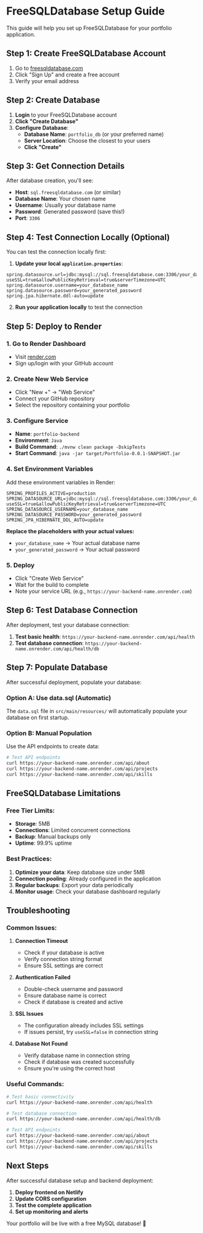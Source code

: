 # FreeSQLDatabase Setup Guide

This guide will help you set up FreeSQLDatabase for your portfolio application.

## Step 1: Create FreeSQLDatabase Account

1. Go to [freesqldatabase.com](https://freesqldatabase.com)
2. Click "Sign Up" and create a free account
3. Verify your email address

## Step 2: Create Database

1. **Login** to your FreeSQLDatabase account
2. **Click "Create Database"**
3. **Configure Database**:
   - **Database Name**: `portfolio_db` (or your preferred name)
   - **Server Location**: Choose the closest to your users
   - **Click "Create"**

## Step 3: Get Connection Details

After database creation, you'll see:
- **Host**: `sql.freesqldatabase.com` (or similar)
- **Database Name**: Your chosen name
- **Username**: Usually your database name
- **Password**: Generated password (save this!)
- **Port**: `3306`

## Step 4: Test Connection Locally (Optional)

You can test the connection locally first:

1. **Update your local `application.properties`**:
```properties
spring.datasource.url=jdbc:mysql://sql.freesqldatabase.com:3306/your_database_name?useSSL=true&allowPublicKeyRetrieval=true&serverTimezone=UTC
spring.datasource.username=your_database_name
spring.datasource.password=your_generated_password
spring.jpa.hibernate.ddl-auto=update
```

2. **Run your application locally** to test the connection

## Step 5: Deploy to Render

### 1. Go to Render Dashboard
- Visit [render.com](https://render.com)
- Sign up/login with your GitHub account

### 2. Create New Web Service
- Click "New +" → "Web Service"
- Connect your GitHub repository
- Select the repository containing your portfolio

### 3. Configure Service
- **Name**: `portfolio-backend`
- **Environment**: `Java`
- **Build Command**: `./mvnw clean package -DskipTests`
- **Start Command**: `java -jar target/Portfolio-0.0.1-SNAPSHOT.jar`

### 4. Set Environment Variables
Add these environment variables in Render:

```
SPRING_PROFILES_ACTIVE=production
SPRING_DATASOURCE_URL=jdbc:mysql://sql.freesqldatabase.com:3306/your_database_name?useSSL=true&allowPublicKeyRetrieval=true&serverTimezone=UTC
SPRING_DATASOURCE_USERNAME=your_database_name
SPRING_DATASOURCE_PASSWORD=your_generated_password
SPRING_JPA_HIBERNATE_DDL_AUTO=update
```

**Replace the placeholders with your actual values:**
- `your_database_name` → Your actual database name
- `your_generated_password` → Your actual password

### 5. Deploy
- Click "Create Web Service"
- Wait for the build to complete
- Note your service URL (e.g., `https://your-backend-name.onrender.com`)

## Step 6: Test Database Connection

After deployment, test your database connection:

1. **Test basic health**: `https://your-backend-name.onrender.com/api/health`
2. **Test database connection**: `https://your-backend-name.onrender.com/api/health/db`

## Step 7: Populate Database

After successful deployment, populate your database:

### Option A: Use data.sql (Automatic)
The `data.sql` file in `src/main/resources/` will automatically populate your database on first startup.

### Option B: Manual Population
Use the API endpoints to create data:

```bash
# Test API endpoints
curl https://your-backend-name.onrender.com/api/about
curl https://your-backend-name.onrender.com/api/projects
curl https://your-backend-name.onrender.com/api/skills
```

## FreeSQLDatabase Limitations

### Free Tier Limits:
- **Storage**: 5MB
- **Connections**: Limited concurrent connections
- **Backup**: Manual backups only
- **Uptime**: 99.9% uptime

### Best Practices:
1. **Optimize your data**: Keep database size under 5MB
2. **Connection pooling**: Already configured in the application
3. **Regular backups**: Export your data periodically
4. **Monitor usage**: Check your database dashboard regularly

## Troubleshooting

### Common Issues:

1. **Connection Timeout**
   - Check if your database is active
   - Verify connection string format
   - Ensure SSL settings are correct

2. **Authentication Failed**
   - Double-check username and password
   - Ensure database name is correct
   - Check if database is created and active

3. **SSL Issues**
   - The configuration already includes SSL settings
   - If issues persist, try `useSSL=false` in connection string

4. **Database Not Found**
   - Verify database name in connection string
   - Check if database was created successfully
   - Ensure you're using the correct host

### Useful Commands:

```bash
# Test basic connectivity
curl https://your-backend-name.onrender.com/api/health

# Test database connection
curl https://your-backend-name.onrender.com/api/health/db

# Test API endpoints
curl https://your-backend-name.onrender.com/api/about
curl https://your-backend-name.onrender.com/api/projects
curl https://your-backend-name.onrender.com/api/skills
```

## Next Steps

After successful database setup and backend deployment:

1. **Deploy frontend on Netlify**
2. **Update CORS configuration**
3. **Test the complete application**
4. **Set up monitoring and alerts**

Your portfolio will be live with a free MySQL database! 🚀 